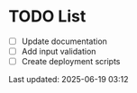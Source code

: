 # TODO List

- [ ] Update documentation
- [ ] Add input validation
- [ ] Create deployment scripts

Last updated: 2025-06-19 03:12

